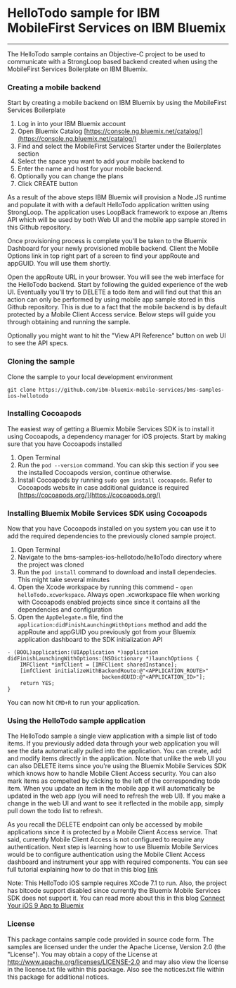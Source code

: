 # HelloTodo sample for IBM MobileFirst Services on IBM Bluemix
---
The HelloTodo sample contains an Objective-C project to be used to communicate with a StrongLoop based backend created when using the MobileFirst Services Boilerplate on IBM Bluemix. 

### Creating a mobile backend
Start by creating a mobile backend on IBM Bluemix by using the MobileFirst Services Boilerplate

1. Log in into your IBM Bluemix account
2. Open Bluemix Catalog [https://console.ng.bluemix.net/catalog/](https://console.ng.bluemix.net/catalog/)
3. Find and select the MobileFirst Services Starter under the Boilerplates section
4. Select the space you want to add your mobile backend to
5. Enter the name and host for your mobile backend. 
6. Optionally you can change the plans
7. Click CREATE button

As a result of the above steps IBM Bluemix will provision a Node.JS runtime and populate it with with a default HelloTodo application written using StrongLoop. The application uses LoopBack framework to expose an /Items API which will be used by both Web UI and the mobile app sample stored in this Github repository. 

Once provisioning process is complete you'll be taken to the Bluemix Dashboard for your newly provisioned mobile backend. Client the Mobile Options link in top right part of a screen to find your appRoute and appGUID. You will use them shortly. 

Open the appRoute URL in your browser. You will see the web interface for the HelloTodo backend. Start by following the guided experience of the web UI. Eventually you'll try to DELETE a todo item and will find out that this an action can only be performed by using mobile app sample stored in this Github repository. This is due to a fact that the mobile backend is by default protected by a Mobile Client Access service. Below steps will guide you through obtaining and running the sample. 

Optionally you might want to hit the "View API Reference" button on web UI to see the API specs. 

### Cloning the sample
Clone the sample to your local development environment

	git clone https://github.com/ibm-bluemix-mobile-services/bms-samples-ios-hellotodo

### Installing Cocoapods

The easiest way of getting a Bluemix Mobile Services SDK is to install it using Cocoapods, a dependency manager for iOS projects. Start by making sure that you have Cocoapods installed

1. Open Terminal
2. Run the `pod --version` command. You can skip this section if you see the installed Cocoapods version, continue otherwise. 
3. Install Cocoapods by running `sudo gem install cocoapods`. Refer to Cocoapods website in case additional guidance is required [https://cocoapods.org/](https://cocoapods.org/)

### Installing Bluemix Mobile Services SDK using Cocoapods

Now that you have Cocoapods installed on you system you can use it to add the required dependencies to the previously cloned sample project. 

1. Open Terminal
2. Navigate to the bms-samples-ios-hellotodo/helloTodo directory where the project was cloned
5. Run the `pod install` command to download and install dependecies. This might take several minutes
6. Open the Xcode workspace by running this commend - `open helloTodo.xcworkspace`. Always open .xcworkspace file when working with Cocoapods enabled projects since since it contains all the dependencies and configuration
7. Open the `AppDelegate.m` file, find the `application:didFinishLaunchingWithOptions` method and add the appRoute and appGUID you previously got from your Bluemix application dashboard to the SDK initialization API

```
- (BOOL)application:(UIApplication *)application didFinishLaunchingWithOptions:(NSDictionary *)launchOptions {
	IMFClient *imfClient = [IMFClient sharedInstance];
	[imfClient initializeWithBackendRoute:@"<APPLICATION_ROUTE>" 
							  backendGUID:@"<APPLICATION_ID>"];
	return YES;
}
```
You can now hit `CMD+R` to run your application. 

### Using the HelloTodo sample application

The HelloTodo sample a single view application with a simple list of todo items. If you previously added data through your web application you will see the data automatically pulled into the application. You can create, add and modify items directly in the application. Note that unlike the web UI you can also DELETE items since you're using the Bluemix Mobile Services SDK which knows how to handle Mobile Client Access security. You can also mark items as compelted by clicking to the left of the corresponding todo item. When you update an item in the mobile app it will automatically be updated in the web app (you will need to refresh the web UI). If you make a change in the web UI and want to see it reflected in the mobile app, simply pull down the todo list to refresh.

As you recall the DELETE endpoint can only be accessed by mobile applications since it is protected by a Mobile Client Access service. That said, currently Mobile Client Access is not configured to require any authentication. Next step is learning how to use Bluemix Mobile Services would be to configure authentication using the Mobile Client Access dashboard and instrument your app with required components. You can see full tutorial explaining how to do that in this blog [link](http://)



Note: This HelloTodo iOS sample requires XCode 7.1 to run. Also, the project has bitcode support disabled since currently the Bluemix Mobile Services SDK does not support it. You can read more about this in this blog [Connect Your iOS 9 App to Bluemix](https://developer.ibm.com/bluemix/2015/09/16/connect-your-ios-9-app-to-bluemix/)

### License
This package contains sample code provided in source code form. The samples are licensed under the under the Apache License, Version 2.0 (the "License"). You may obtain a copy of the License at http://www.apache.org/licenses/LICENSE-2.0 and may also view the license in the license.txt file within this package. Also see the notices.txt file within this package for additional notices.
